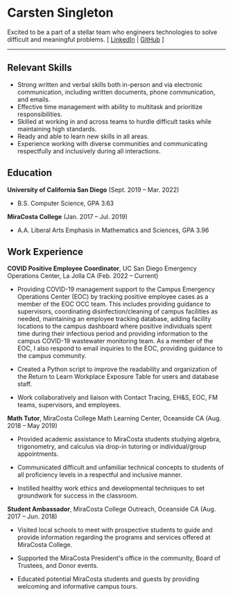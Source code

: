 # Carsten Singleton
Excited to be a part of a stellar team who engineers technologies to solve difficult and meaningful problems.
[ [LinkedIn](https://www.linkedin.com/in/carsten-singleton/) | [GitHub](https://github.com/carstensing) ]

---

## **Relevant Skills**
- Strong written and verbal skills both in-person and via electronic communication, including written documents, phone communication, and emails.
- Effective time management with ability to multitask and prioritize 
responsibilities.
- Skilled at working in and across teams to hurdle difficult tasks while maintaining high standards.
- Ready and able to learn new skills in all areas.
- Experience working with diverse communities and communicating respectfully and inclusively during all interactions.

## **Education**
**University of California San Diego** (Sept. 2019 – Mar. 2022)
  - B.S. Computer Science, GPA 3.63

**MiraCosta College** (Jan. 2017 – Jul. 2019)
  - A.A. Liberal Arts Emphasis in Mathematics and Sciences, GPA 3.96
  
## **Work Experience**
**COVID Positive Employee Coordinator**, UC San Diego Emergency Operations Center, La Jolla CA (Feb. 2022 – Current)

- Providing COVID-19 management support to the Campus Emergency Operations Center (EOC) by tracking positive employee cases as a member of the EOC OCC team. This includes providing guidance to supervisors, coordinating disinfection/cleaning of campus facilities as needed, maintaining an employee tracking database, adding facility locations to the campus dashboard where positive individuals spent time during their infectious period and providing information to the campus COVID-19 wastewater monitoring team. As a member of the EOC, I also respond to email inquiries to the EOC, providing guidance to the campus community.

- Created a Python script to improve the readability and organization of the Return to Learn Workplace Exposure Table for users and database staff.

- Work collaboratively and liaison with Contact Tracing, EH&S, EOC, FM teams, supervisors, and employees.

**Math Tutor**, MiraCosta College Math Learning Center, Oceanside CA (Aug. 2018 – May 2019)

- Provided academic assistance to MiraCosta students studying algebra, trigonometry, and calculus via drop-in tutoring or individual/group appointments.

- Communicated difficult and unfamiliar technical concepts to students of all proficiency levels in a respectful and inclusive manner.

- Instilled healthy work ethics and developmental techniques to set groundwork for success in the classroom.

**Student Ambassador**, MiraCosta College Outreach, Oceanside CA (Aug. 2017 – Jun. 2018)

- Visited local schools to meet with prospective students to guide and provide information regarding the programs and services offered at MiraCosta College.

- Supported the MiraCosta President's office in the community, Board of Trustees, and Donor events.

- Educated potential MiraCosta students and guests by providing welcoming and informative campus tours.